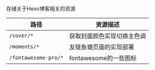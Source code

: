 存储关于Hexo博客相关的资源

| 路径                 | 资源描述                   |
| -------------------- | -------------------------- |
| `/cover/*`           | 获取封面颜色实现切换主色调 |
| `/moments/*`         | 友链鱼塘页面的实现部署     |
| `/fontawesome-pro/*` | fontawesome的一些图标      |

